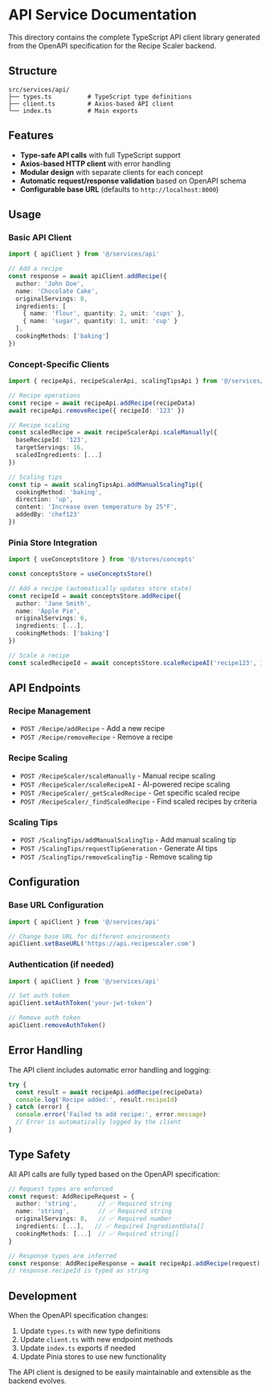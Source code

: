 # API Service Documentation

This directory contains the complete TypeScript API client library generated from the OpenAPI specification for the Recipe Scaler backend.

## Structure

```
src/services/api/
├── types.ts          # TypeScript type definitions
├── client.ts         # Axios-based API client
└── index.ts          # Main exports
```

## Features

- **Type-safe API calls** with full TypeScript support
- **Axios-based HTTP client** with error handling
- **Modular design** with separate clients for each concept
- **Automatic request/response validation** based on OpenAPI schema
- **Configurable base URL** (defaults to `http://localhost:8000`)

## Usage

### Basic API Client

```typescript
import { apiClient } from '@/services/api'

// Add a recipe
const response = await apiClient.addRecipe({
  author: 'John Doe',
  name: 'Chocolate Cake',
  originalServings: 8,
  ingredients: [
    { name: 'flour', quantity: 2, unit: 'cups' },
    { name: 'sugar', quantity: 1, unit: 'cup' }
  ],
  cookingMethods: ['baking']
})
```

### Concept-Specific Clients

```typescript
import { recipeApi, recipeScalerApi, scalingTipsApi } from '@/services/api'

// Recipe operations
const recipe = await recipeApi.addRecipe(recipeData)
await recipeApi.removeRecipe({ recipeId: '123' })

// Recipe scaling
const scaledRecipe = await recipeScalerApi.scaleManually({
  baseRecipeId: '123',
  targetServings: 16,
  scaledIngredients: [...]
})

// Scaling tips
const tip = await scalingTipsApi.addManualScalingTip({
  cookingMethod: 'baking',
  direction: 'up',
  content: 'Increase oven temperature by 25°F',
  addedBy: 'chef123'
})
```

### Pinia Store Integration

```typescript
import { useConceptsStore } from '@/stores/concepts'

const conceptsStore = useConceptsStore()

// Add a recipe (automatically updates store state)
const recipeId = await conceptsStore.addRecipe({
  author: 'Jane Smith',
  name: 'Apple Pie',
  originalServings: 6,
  ingredients: [...],
  cookingMethods: ['baking']
})

// Scale a recipe
const scaledRecipeId = await conceptsStore.scaleRecipeAI('recipe123', 12)
```

## API Endpoints

### Recipe Management
- `POST /Recipe/addRecipe` - Add a new recipe
- `POST /Recipe/removeRecipe` - Remove a recipe

### Recipe Scaling
- `POST /RecipeScaler/scaleManually` - Manual recipe scaling
- `POST /RecipeScaler/scaleRecipeAI` - AI-powered recipe scaling
- `POST /RecipeScaler/_getScaledRecipe` - Get specific scaled recipe
- `POST /RecipeScaler/_findScaledRecipe` - Find scaled recipes by criteria

### Scaling Tips
- `POST /ScalingTips/addManualScalingTip` - Add manual scaling tip
- `POST /ScalingTips/requestTipGeneration` - Generate AI tips
- `POST /ScalingTips/removeScalingTip` - Remove scaling tip

## Configuration

### Base URL Configuration

```typescript
import { apiClient } from '@/services/api'

// Change base URL for different environments
apiClient.setBaseURL('https://api.recipescaler.com')
```

### Authentication (if needed)

```typescript
import { apiClient } from '@/services/api'

// Set auth token
apiClient.setAuthToken('your-jwt-token')

// Remove auth token
apiClient.removeAuthToken()
```

## Error Handling

The API client includes automatic error handling and logging:

```typescript
try {
  const result = await recipeApi.addRecipe(recipeData)
  console.log('Recipe added:', result.recipeId)
} catch (error) {
  console.error('Failed to add recipe:', error.message)
  // Error is automatically logged by the client
}
```

## Type Safety

All API calls are fully typed based on the OpenAPI specification:

```typescript
// Request types are enforced
const request: AddRecipeRequest = {
  author: 'string',      // ✅ Required string
  name: 'string',        // ✅ Required string
  originalServings: 8,   // ✅ Required number
  ingredients: [...],   // ✅ Required IngredientData[]
  cookingMethods: [...]  // ✅ Required string[]
}

// Response types are inferred
const response: AddRecipeResponse = await recipeApi.addRecipe(request)
// response.recipeId is typed as string
```

## Development

When the OpenAPI specification changes:

1. Update `types.ts` with new type definitions
2. Update `client.ts` with new endpoint methods
3. Update `index.ts` exports if needed
4. Update Pinia stores to use new functionality

The API client is designed to be easily maintainable and extensible as the backend evolves.
